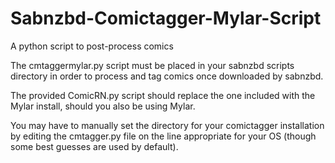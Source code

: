 Sabnzbd-Comictagger-Mylar-Script
================================

A python script to post-process comics


The cmtaggermylar.py script must be placed in your sabnzbd scripts directory in order to process and tag comics once downloaded by sabnzbd.

The provided ComicRN.py script should replace the one included with the Mylar install, should you also be using Mylar.

You may have to manually set the directory for your comictagger installation by editing the cmtagger.py file on the line appropriate for your OS (though some best guesses are used by default).
